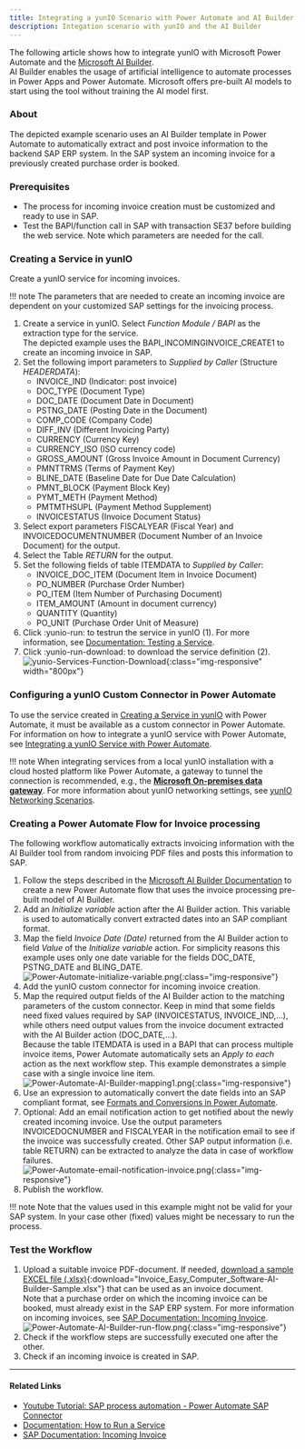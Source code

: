 ```yaml
---
title: Integrating a yunIO Scenario with Power Automate and AI Builder
description: Integation scenario with yunIO and the AI Builder
---
```


The following article shows how to integrate yunIO with Microsoft Power Automate and the [Microsoft AI Builder](https://docs.microsoft.com/en-gb/ai-builder/overview).<br>
AI Builder enables the usage of artificial intelligence to automate processes in Power Apps and Power Automate.
Microsoft offers pre-built AI models to start using the tool without training the AI model first.

### About
The depicted example scenario uses an AI Builder template in Power Automate to automatically extract and post invoice information to the backend SAP ERP system. 
In the SAP system an incoming invoice for a previously created purchase order is booked.
 
### Prerequisites
- The process for incoming invoice creation must be customized and ready to use in SAP.  
- Test the BAPI/function call in SAP with transaction SE37 before building the web service. Note which parameters are needed for the call.

### Creating a Service in yunIO

Create a yunIO service for incoming invoices.<br>

!!! note
    The parameters that are needed to create an incoming invoice are dependent on your customized SAP settings for the invoicing process.

1. Create a service in yunIO. Select *Function Module / BAPI* as the extraction type for the service. <br>
The depicted example uses the BAPI_INCOMINGINVOICE_CREATE1 to create an incoming invoice in SAP. 
2. Set the following import parameters to *Supplied by Caller* (Structure *HEADERDATA*):<br>
	- INVOICE_IND (Indicator: post invoice)<br>
	- DOC_TYPE (Document Type)<br>
	- DOC_DATE (Document Date in Document)	<br>
	- PSTNG_DATE (Posting Date in the Document)<br>
	- COMP_CODE	(Company Code)<br>
	- DIFF_INV (Different Invoicing Party)<br>
	- CURRENCY (Currency Key)<br>
	- CURRENCY_ISO (ISO currency code)<br>
	- GROSS_AMOUNT (Gross Invoice Amount in Document Currency)<br>
	- PMNTTRMS (Terms of Payment Key)<br>
	- BLINE_DATE (Baseline Date for Due Date Calculation)<br>
	- PMNT_BLOCK (Payment Block Key)<br>
	- PYMT_METH	(Payment Method)<br>
	- PMTMTHSUPL (Payment Method Supplement)<br>
	- INVOICESTATUS	(Invoice Document Status)<br>
3. Select export parameters FISCALYEAR (Fiscal Year) and INVOICEDOCUMENTNUMBER (Document Number of an Invoice Document) for the output.  
4. Select the Table *RETURN* for the output.
5. Set the following fields of table ITEMDATA to *Supplied by Caller*:<br>
	- INVOICE_DOC_ITEM (Document Item in Invoice Document)<br>
	- PO_NUMBER (Purchase Order Number)<br>
	- PO_ITEM (Item Number of Purchasing Document)<br>
	- ITEM_AMOUNT (Amount in document currency)<br>
	- QUANTITY (Quantity)<br>
	- PO_UNIT (Purchase Order Unit of Measure)	<br>
6. Click :yunio-run: to testrun the service in yunIO (1). For more information, see [Documentation: Testing a Service](https://help.theobald-software.com/en/yunio/run-services#testing-a-service).
7. Click :yunio-run-download: to download the service definition (2).<br>
![yunio-Services-Function-Download](../assets/images/yunio/articles/yunio-run-services-function-download.png){:class="img-responsive" width="800px"}

### Configuring a yunIO Custom Connector in Power Automate

To use the service created in [Creating a Service in yunIO](#creating-a-service-in-yunio) with Power Automate, it must be available as a custom connector in Power Automate. 
For information on how to integrate a yunIO service with Power Automate, see [Integrating a yunIO Service with Power Automate](https://kb.theobald-software.com/yunio/integrating-a-yunio-service-with-power-automate).

!!! note
    When integrating services from a local yunIO installation with a cloud hosted platform like Power Automate, a gateway to tunnel the connection is recommended, e.g., the [**Microsoft On-premises data gateway**](https://docs.microsoft.com/en-us/data-integration/gateway/).
    For more information about yunIO networking settings, see [yunIO Networking Scenarios](https://kb.theobald-software.com/yunio/networking).

### Creating a Power Automate Flow for Invoice processing

The following workflow automatically extracts invoicing information with the AI Builder tool from random invoicing PDF files and posts this information to SAP.

1. Follow the steps described in the [Microsoft AI Builder Documentation](https://docs.microsoft.com/en-gb/ai-builder/flow-invoice-processing) to create a new Power Automate flow that uses the invoice processing pre-built model of AI Builder.
2. Add an *Initialize variable* action after the AI Builder action. 
This variable is used to automatically convert extracted dates into an SAP compliant format. 
3. Map the field *Invoice Date (Date)* returned from the AI Builder action to field *Value* of the *Initialize variable* action.
For simplicity reasons this example uses only one date variable for the fields DOC_DATE, PSTNG_DATE and BLING_DATE. <br>
![Power-Automate-initialize-variable.png](../assets/images/yunio/articles/yunio-power-automate-initialize-variable.png){:class="img-responsive"}
4. Add the yunIO custom connector for incoming invoice creation.
5. Map the required output fields of the AI Builder action to the matching parameters of the custom connector. 
Keep in mind that some fields need fixed values required by SAP (INVOICESTATUS, INVOICE_IND,...), while others need output values from the invoice document extracted with the AI Builder action (DOC_DATE,...).<br>
Because the table ITEMDATA is used in a BAPI that can process multiple invoice items, Power Automate automatically sets an *Apply to each* action as the next workflow step. 
This example demonstrates a simple case with a single invoice line item. 
![Power-Automate-AI-Builder-mapping1.png](../assets/images/yunio/articles/yunio-power-automate-ai-builder-mapping1.png){:class="img-responsive"}
6. Use an expression to automatically convert the date fields into an SAP compliant format, see [Formats and Conversions in Power Automate](./conversion-in-power-automate.md). 
7. Optional: Add an email notification action to get notified about the newly created incoming invoice.
Use the output parameters INVOICEDOCNUMBER and FISCALYEAR in the notification email to see if the invoice was successfully created.
Other SAP output information (i.e. table RETURN) can be extracted to analyze the data in case of workflow failures. <br>
![Power-Automate-email-notification-invoice.png](../assets/images/yunio/articles/yunio-power-automate-notification-invoice.png){:class="img-responsive"}
8. Publish the workflow.

!!! note
    Note that the values used in this example might not be valid for your SAP system.
    In your case other (fixed) values might be necessary to run the process.

### Test the Workflow

1. Upload a suitable invoice PDF-document. 
If needed, [download a sample EXCEL file (.xlsx)](../assets/files/yunio/Invoice_Easy_Computer_Software-AI-Builder-Sample.xlsx){:download="Invoice_Easy_Computer_Software-AI-Builder-Sample.xlsx"} that can be used as an invoice document.<br>
Note that a purchase order on which the incoming invoice can be booked, must already exist in the SAP ERP system. 
For more information on incoming invoices, see [SAP Documentation: Incoming Invoice](https://help.sap.com/docs/SAP_ERP/ffc393c91a904eb5b0bec93aa34e42d8/dc6eb6531de6b64ce10000000a174cb4.html?version=6.02.latest&locale=en-US).<br>
![Power-Automate-AI-Builder-run-flow.png](../assets/images/yunio/articles/yunio-ai-builder-run-flow.png){:class="img-responsive"}
2. Check if the workflow steps are successfully executed one after the other.<br>
3. Check if an incoming invoice is created in SAP. <br>

******

#### Related Links
- [Youtube Tutorial: SAP process automation - Power Automate SAP Connector](https://www.youtube.com/watch?v=k_yL8Bphfus)
- [Documentation: How to Run a Service](https://help.theobald-software.com/en/yunio#how-to-run-a-service)
- [SAP Documentation: Incoming Invoice](https://help.sap.com/docs/SAP_ERP/ffc393c91a904eb5b0bec93aa34e42d8/dc6eb6531de6b64ce10000000a174cb4.html?version=6.02.latest&locale=en-US)
